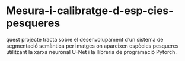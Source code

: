 # Mesura-i-calibratge-d-esp-cies-pesqueres
quest projecte tracta sobre el desenvolupament d’un sistema de segmentació semàntica per imatges on apareixen espècies pesqueres utilitzant la xarxa neuronal U-Net i la llibreria de programació Pytorch.
